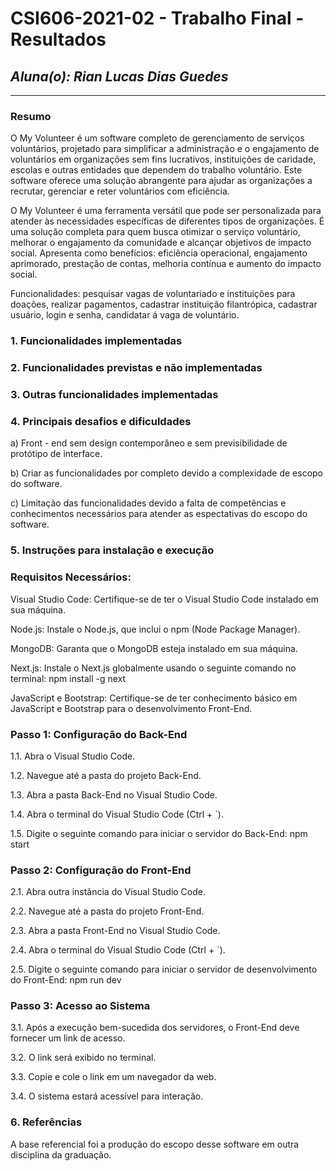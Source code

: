 # **CSI606-2021-02 - Trabalho Final - Resultados**

## *Aluna(o): Rian Lucas Dias Guedes*

--------------

### Resumo
O My Volunteer é um software completo de gerenciamento de serviços voluntários, projetado para simplificar a administração e o engajamento de voluntários em organizações sem fins lucrativos, instituições de caridade, escolas e outras entidades que dependem do trabalho voluntário. Este software oferece uma solução abrangente para ajudar as organizações a recrutar, gerenciar e reter voluntários com eficiência.

O My Volunteer é uma ferramenta versátil que pode ser personalizada para atender às necessidades específicas de diferentes tipos de organizações. É uma solução completa para quem busca otimizar o serviço voluntário, melhorar o engajamento da comunidade e alcançar objetivos de impacto social. Apresenta como benefícios: eficiência operacional, engajamento aprimorado, prestação de contas, melhoria contínua e aumento do impacto social.

Funcionalidades: pesquisar vagas de voluntariado e instituições para doações, realizar pagamentos, cadastrar instituição filantrópica, cadastrar usuário, login e senha, candidatar á vaga de voluntário.

### 1. Funcionalidades implementadas
  
### 2. Funcionalidades previstas e não implementadas

### 3. Outras funcionalidades implementadas

### 4. Principais desafios e dificuldades
a) Front - end sem design contemporâneo e sem previsibilidade de protótipo de interface.

b) Criar as funcionalidades por completo devido a complexidade de escopo do software.

c) Limitação das funcionalidades devido a falta de competências e conhecimentos necessários para atender as espectativas do escopo do software.

### 5. Instruções para instalação e execução
### Requisitos Necessários:
Visual Studio Code: Certifique-se de ter o Visual Studio Code instalado em sua máquina.

Node.js: Instale o Node.js, que inclui o npm (Node Package Manager).

MongoDB: Garanta que o MongoDB esteja instalado em sua máquina.

Next.js: Instale o Next.js globalmente usando o seguinte comando no terminal: npm install -g next

JavaScript e Bootstrap: Certifique-se de ter conhecimento básico em JavaScript e Bootstrap para o desenvolvimento Front-End.

### Passo 1: Configuração do Back-End
1.1. Abra o Visual Studio Code.

1.2. Navegue até a pasta do projeto Back-End.

1.3. Abra a pasta Back-End no Visual Studio Code.

1.4. Abra o terminal do Visual Studio Code (Ctrl + `).

1.5. Digite o seguinte comando para iniciar o servidor do Back-End: npm start

### Passo 2: Configuração do Front-End
2.1. Abra outra instância do Visual Studio Code.

2.2. Navegue até a pasta do projeto Front-End.

2.3. Abra a pasta Front-End no Visual Studio Code.

2.4. Abra o terminal do Visual Studio Code (Ctrl + `).

2.5. Digite o seguinte comando para iniciar o servidor de desenvolvimento do Front-End: npm run dev

### Passo 3: Acesso ao Sistema
3.1. Após a execução bem-sucedida dos servidores, o Front-End deve fornecer um link de acesso.

3.2. O link será exibido no terminal.

3.3. Copie e cole o link em um navegador da web.

3.4. O sistema estará acessível para interação.

### 6. Referências
A base referencial foi a produção do escopo desse software em outra disciplina da graduação.
